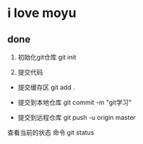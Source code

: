 # i love moyu
## done

1. 初始化git仓库
git init

2. 提交代码
- 提交缓存区
git add .

- 提交到本地仓库
git commit -m "git学习"

- 提交到远程仓库
git push -u origin master

查看当前的状态 命令
git status